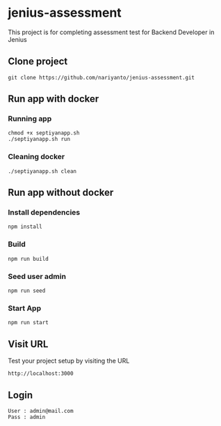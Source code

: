# jenius-assessment

This project is for completing assessment test for Backend Developer in Jenius


## Clone project

```
git clone https://github.com/nariyanto/jenius-assessment.git
```

## Run app with docker

### Running app
```
chmod +x septiyanapp.sh
./septiyanapp.sh run
```

### Cleaning docker
```
./septiyanapp.sh clean
```

## Run app without docker

### Install dependencies
```
npm install
```

### Build
```
npm run build
```

### Seed user admin
```
npm run seed
```

### Start App
```
npm run start
```

## Visit URL
Test your project setup by visiting the URL
```
http://localhost:3000
```

## Login 
```
User : admin@mail.com
Pass : admin
```